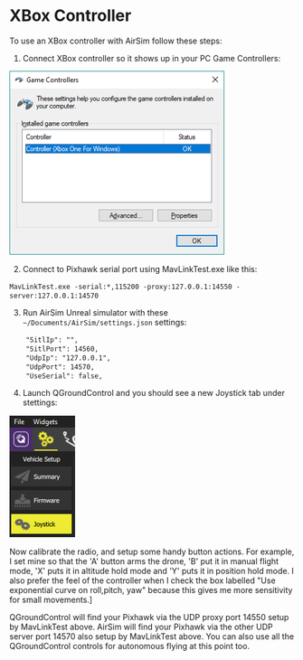 # XBox Controller

To use an XBox controller with AirSim follow these steps:

1. Connect XBox controller so it shows up in your PC Game Controllers:

![Gamecontrollers](images/game_controllers.png)

2. Connect to Pixhawk serial port using MavLinkTest.exe like this:
````
MavLinkTest.exe -serial:*,115200 -proxy:127.0.0.1:14550 -server:127.0.0.1:14570
````

3. Run AirSim Unreal simulator with these `~/Documents/AirSim/settings.json` settings:
````
    "SitlIp": "",
    "SitlPort": 14560,
    "UdpIp": "127.0.0.1",
    "UdpPort": 14570,
    "UseSerial": false,
````

4. Launch QGroundControl and you should see a new Joystick tab under stettings:

![Gamecontrollers](images/qgc_joystick.png)

Now calibrate the radio, and setup some handy button actions.  For example, I set mine so that 
the 'A' button arms the drone, 'B' put it in manual flight mode, 'X' puts it in altitude hold mode
and 'Y' puts it in position hold mode.  I also prefer the feel of the controller when I check the
box labelled "Use exponential curve on roll,pitch, yaw" because this gives me more sensitivity for
small movements.]

QGroundControl will find your Pixhawk via the UDP proxy port 14550 setup by MavLinkTest above.
AirSim will find your Pixhawk via the other UDP server port 14570 also setup by MavLinkTest above.
You can also use all the QGroundControl controls for autonomous flying at this point too.

